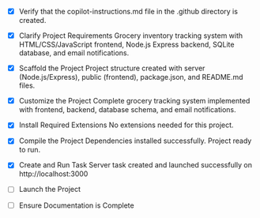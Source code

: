 <!-- Use this file to provide workspace-specific custom instructions to Copilot. For more details, visit https://code.visualstudio.com/docs/copilot/copilot-customization#_use-a-githubcopilotinstructionsmd-file -->
- [x] Verify that the copilot-instructions.md file in the .github directory is created.

- [x] Clarify Project Requirements
	Grocery inventory tracking system with HTML/CSS/JavaScript frontend, Node.js Express backend, SQLite database, and email notifications.

- [x] Scaffold the Project
	Project structure created with server (Node.js/Express), public (frontend), package.json, and README.md files.

- [x] Customize the Project
	Complete grocery tracking system implemented with frontend, backend, database schema, and email notifications.

- [x] Install Required Extensions
	No extensions needed for this project.

- [x] Compile the Project
	Dependencies installed successfully. Project ready to run.

- [x] Create and Run Task
	Server task created and launched successfully on http://localhost:3000

- [ ] Launch the Project
	<!--
	Verify that all previous steps have been completed.
	Prompt user for debug mode, launch only if confirmed.
	 -->

- [ ] Ensure Documentation is Complete
	<!--
	Verify that all previous steps have been completed.
	Verify that README.md and the copilot-instructions.md file in the .github directory exists and contains current project information.
	Clean up the copilot-instructions.md file in the .github directory by removing all HTML comments.
	 -->